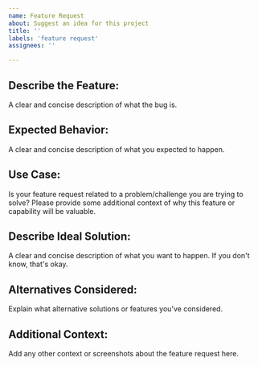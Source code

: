 ```yaml
---
name: Feature Request
about: Suggest an idea for this project
title: ''
labels: 'feature request'
assignees: ''

---
```


## Describe the Feature:
A clear and concise description of what the bug is.

## Expected Behavior:
A clear and concise description of what you expected to happen.

## Use Case:
Is your feature request related to a problem/challenge you are trying to solve? Please provide some additional context of why this feature or capability will be valuable.

## Describe Ideal Solution:
A clear and concise description of what you want to happen. If you don't know, that's okay.

## Alternatives Considered:
Explain what alternative solutions or features you've considered.

## Additional Context:
Add any other context or screenshots about the feature request here.
